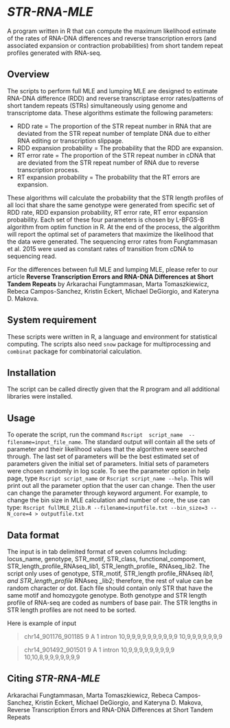 # *STR-RNA-MLE*

A program written in R that can compute the maximum likelihood estimate of the rates of RNA-DNA differences and reverse transcription errors (and associated expansion or contraction probabilities) from short tandem repeat profiles generated with RNA-seq.


## Overview
The scripts to perform full MLE and lumping MLE are designed to estimate RNA-DNA difference (RDD) and reverse transcriptase error rates/patterns of short tandem repeats (STRs) simultaneously using genome and transcriptome data. These algorithms estimate the following parameters:
- RDD rate = The proportion of the STR repeat number in RNA that are deviated from the STR repeat number of template DNA due to either RNA editing or transcription slippage.
- RDD expansion probability = The probability that the RDD are expansion.
- RT error rate = The proportion of the STR repeat number in cDNA that are deviated from the STR repeat number of RNA due to reverse transcription process.
- RT expansion probability = The probability that the RT errors are expansion.
 
These algorithms will calculate the probability that the STR length profiles of all loci that share the same genotype were generated from specific set of RDD rate, RDD expansion probability, RT error rate, RT error expansion probability. Each set of these four parameters is chosen by L-BFGS-B algorithm from optim function in R. At the end of the process, the algorithm will report the optimal set of parameters that maximize the likelihood that the data were generated. The sequencing error rates from Fungtammasan et al. 2015 were used as constant rates of transition from cDNA to sequencing read.
 
For the differences between full MLE and lumping MLE, please refer to our article **Reverse Transcription Errors and RNA-DNA Differences at Short Tandem Repeats** by Arkarachai Fungtammasan, Marta Tomaszkiewicz, Rebeca Campos-Sanchez, Kristin Eckert, Michael DeGiorgio, and Kateryna D. Makova.
 
 
## System requirement
These scripts were written in R, a language and environment for statistical computing. The scripts also need `snow` package for multiprocessing and `combinat` package for combinatorial calculation.
 
 
## Installation
The script can be called directly given that the R program and all additional libraries were installed.
 
 
## Usage
To operate the script, run the command `Rscript  script_name  --filename=input_file_name`. The standard output will contain all the sets of parameter and their likelihood values that the algorithm were searched through. The last set of parameters will be the best estimated set of parameters given the initial set of parameters. Initial sets of parameters were chosen randomly in log scale.
To see the parameter option in help page, type `Rscript script_name` or `Rscript script_name --help`. This will print out all the parameter option that the user can change. Then the user can change the parameter through keyword argument. For example, to change the bin size in MLE calculation and number of core, the use can type:
`Rscript fullMLE_2lib.R --filename=inputfile.txt --bin_size=3 --N_core=4 > outputfile.txt`
 
 
## Data format
The input is in tab delimited format of seven columns Including: locus_name, genotype, STR_motif, STR_class, functional_compoment, STR_length_profile_RNAseq_lib1, STR_length_profile_ RNAseq_lib2. The script only uses of genotype, STR_motif, STR_length profile_RNAseq _lib1, and STR_length_profile_ RNAseq _lib2; therefore, the rest of value can be random character or dot. Each file should contain only STR that have the same motif and homozygote genotype. Both genotype and STR length profile of RNA-seq are coded as numbers of base pair. The STR lengths in STR length profiles are not need to be sorted.
 
Here is example of input
> chr14_901176_901185       	9 A 1 intron 10,9,9,9,9,9,9,9,9,9,9  	10,9,9,9,9,9,9,9

> chr14_901492_901501       	9 A 1 intron 10,9,9,9,9,9,9,9,9,9     	10,10,8,9,9,9,9,9,9,9


## Citing *STR-RNA-MLE*
Arkarachai Fungtammasan, Marta Tomaszkiewicz, Rebeca Campos-Sanchez, Kristin Eckert, Michael DeGiorgio, and Kateryna D. Makova,  Reverse Transcription Errors and RNA-DNA Differences at Short Tandem Repeats 
 
